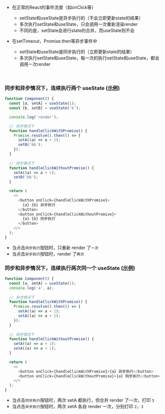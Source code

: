 
- 在正常的React的事件流里（如onClick等）
  - setState和useState是异步执行的（不会立即更新state的结果）
  - 多次执行setState和useState，只会调用一次重新渲染render
  - 不同的是，setState会进行state的合并，而useState则不会


- 在setTimeout，Promise.then等异步事件中
  - setState和useState是同步执行的（立即更新state的结果）
  - 多次执行setState和useState，每一次的执行setState和useState，都会调用一次render


<br>

### 同步和异步情况下，连续执行两个 useState [(示例)](https://codesandbox.io/s/does-react-batches-state-update-functions-when-using-hooks-forked-4gxr2?file=/src/index.js)

```js
function Component() {
  const [a, setA] = useState(1);
  const [b, setB] = useState('b');

  console.log('render');

  // 异步情况下
  function handleClickWithPromise() {
    Promise.resolve().then(() => {
      setA((a) => a + 1);
      setB('bb');
    });
  }
  
  // 同步情况下
  function handleClickWithoutPromise() {
    setA((a) => a + 1);
    setB('bb');
  }

  return (
    <>
      <button onClick={handleClickWithPromise}>
        {a}-{b} 异步执行
      </button>
      <button onClick={handleClickWithoutPromise}>
        {a}-{b} 同步执行
      </button>
    </>
  );
}
```
- 当点击`同步执行`按钮时，只重新 render 了`一次`
- 当点击`异步执行`按钮时，render 了`两次`

### 同步和异步情况下，连续执行两次同一个 useState [(示例)](https://codesandbox.io/s/does-react-batches-state-update-functions-when-using-hooks-forked-btodx?file=/src/index.js)

```js
function Component() {
  const [a, setA] = useState(1);
  console.log('a', a);
  
  // 异步情况下
  function handleClickWithPromise() {
    Promise.resolve().then(() => {
      setA((a) => a + 1);
      setA((a) => a + 1);
    });
  }
  
  // 同步情况下
  function handleClickWithoutPromise() {
    setA((a) => a + 1);
    setA((a) => a + 1);
  }

  return (
    <>
      <button onClick={handleClickWithPromise}>{a} 异步执行</button>
      <button onClick={handleClickWithoutPromise}>{a} 同步执行</button>
    </>
  );
}
```
- 当点击`同步执行`按钮时，两次 setA 都执行，但合并 render 了一次，打印 `3`
- 当点击`异步执行`按钮时，两次 setA 各自 render 一次，分别打印 `2`，`3`
